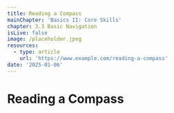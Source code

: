 ```yaml
---
title: Reading a Compass
mainChapter: 'Basics II: Core Skills'
chapter: 3.3 Basic Navigation
isLive: false
image: /placeholder.jpeg
resources:
  - type: article
    url: 'https://www.example.com/reading-a-compass'
date: '2025-01-06'
---
```


# Reading a Compass
